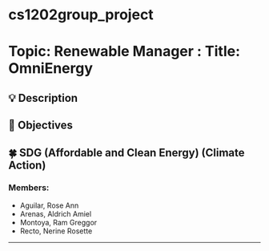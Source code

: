 # cs1202group_project

# Topic: Renewable Manager : Title: OmniEnergy
    
## :bulb: Description





## :mag_right: Objectives

## :four_leaf_clover: SDG (Affordable and Clean Energy) (Climate Action)

### Members:
- Aguilar, Rose Ann
- Arenas, Aldrich Amiel
- Montoya, Ram Greggor
- Recto, Nerine Rosette
---
